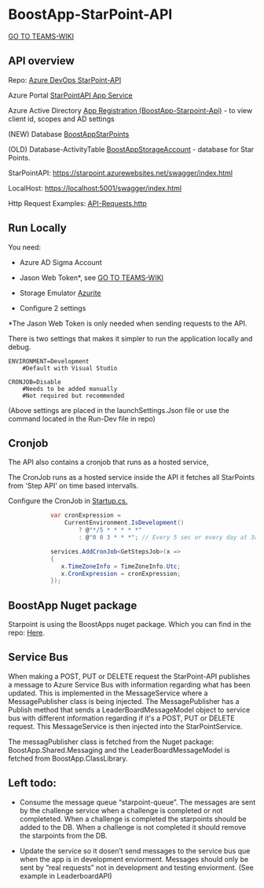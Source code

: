 # BoostApp-StarPoint-API

[GO TO TEAMS-WIKI](https://teams.microsoft.com/l/channel/19%3Ad22e2e83ba2b406485158793a32546b3%40thread.skype/tab%3A%3Aa97468d8-bd7e-40a6-af7c-fdd0ec5e5a4e?groupId=cc886c7c-07d2-4c22-a2d0-c7d427c2ea19&tenantId=f82b0fb7-0101-410d-8e87-0efa7c1d3978)

## API overview

Repo: [Azure DevOps StarPoint-API](https://dev.azure.com/SigmaOpenSource/BoostApp/_git/starpoint-api)

Azure Portal [StarPointAPI App Service](https://portal.azure.com/#@onlinesigma.onmicrosoft.com/resource/subscriptions/e552509c-6e9f-488c-8b63-977cad176933/resourceGroups/boostappgroup/providers/Microsoft.Web/sites/starpoint/appServices)

Azure Active Directory [App Registration (BoostApp-Starpoint-Api)](https://portal.azure.com/#view/Microsoft_AAD_RegisteredApps/ApplicationMenuBlade/~/Overview/appId/a38408ce-d91c-4010-9204-448b813e0e00/isMSAApp~/false) - to view client id, scopes and AD settings

(NEW) Database [BoostAppStarPoints](https://portal.azure.com/#@nexergroup.com/resource/subscriptions/562e0016-4fd3-4756-83aa-8596af5e90a4/resourceGroups/boostappgroup-nexer/providers/Microsoft.Storage/storageAccounts/boostappstarpoint/storagebrowser)

(OLD) Database-ActivityTable [BoostAppStorageAccount](https://portal.azure.com/#@onlinesigma.onmicrosoft.com/resource/subscriptions/e552509c-6e9f-488c-8b63-977cad176933/resourceGroups/boostappgroup/providers/Microsoft.Storage/storageAccounts/boostappstorageaccount/overview) - database for Star Points.

StarPointAPI: <https://starpoint.azurewebsites.net/swagger/index.html>

LocalHost: <https://localhost:5001/swagger/index.html>

Http Request Examples: [API-Requests.http](API-Requests.http)

## Run Locally

You need:

- Azure AD Sigma Account

- Jason Web Token\*, see [GO TO TEAMS-WIKI](https://teams.microsoft.com/l/channel/19%3Ad22e2e83ba2b406485158793a32546b3%40thread.skype/tab%3A%3Aa97468d8-bd7e-40a6-af7c-fdd0ec5e5a4e?groupId=cc886c7c-07d2-4c22-a2d0-c7d427c2ea19&tenantId=f82b0fb7-0101-410d-8e87-0efa7c1d3978)

- Storage Emulator [Azurite](https://docs.microsoft.com/en-us/azure/storage/common/storage-use-azurite?tabs=visual-studio)

- Configure 2 settings

\*The Jason Web Token is only needed when sending requests to the API.

There is two settings that makes it simpler to run the application locally and debug.

```shell
ENVIRONMENT=Development
    #Default with Visual Studio

CRONJOB=Disable
    #Needs to be added manually
    #Not required but recommended
```

(Above settings are placed in the launchSettings.Json file or use the command located in the Run-Dev file in repo)

## Cronjob

The API also contains a cronjob that runs as a hosted service,

The CronJob runs as a hosted service inside the API it fetches all StarPoints from 'Step API' on time based intervalls.

Configure the CronJob in [Startup.cs.](src\StarPointApi\Startup.cs)

```csharp
            var cronExpression =
                CurrentEnvironment.IsDevelopment()
                    ? @"*/5 * * * * *"
                    : @"0 0 3 * * *"; // Every 5 sec or every day at 3am

            services.AddCronJob<GetStepsJob>(x =>
            {
               x.TimeZoneInfo = TimeZoneInfo.Utc;
               x.CronExpression = cronExpression;
            });
```


## BoostApp Nuget package

Starpoint is using the BoostApps nuget package. Which you can find in the repo: [Here](https://dev.azure.com/SigmaOpenSource/BoostApp/_git/sigma-boostapp-common). 

## Service Bus

When making a POST, PUT or DELETE request the StarPoint-API publishes a message to Azure Service Bus with information regarding what has been updated.
This is implemented in the MessageService where a MessagePublisher class is being injected. The MessagePublisher has a Publish method that sends a LeaderBoardMessageModel object to service bus with different information regarding if it's a POST, PUT or DELETE request. This MessageService is then injected into the StarPointService.

The messagPublisher class is fetched from the Nuget package: BoostApp.Shared.Messaging and the LeaderBoardMessageModel is fetched from BoostApp.ClassLibrary.

## Left todo: 

* Consume the message queue “starpoint-queue”. The messages are sent by the challenge service when a challenge is completed or not completeted. When a challenge is completed the starpoints should be added to the DB. When a challenge is not completed it should remove the starpoints from the DB. 

* Update the service so it dosen’t send messages to the service bus que when the app is in development enviorment. Messages should only be sent by “real requests” not in development and testing enviorment. (See example in LeaderboardAPI) 